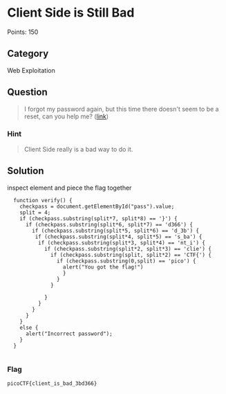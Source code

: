 # Client Side is Still Bad
Points: 150

## Category
Web Exploitation

## Question
>I forgot my password again, but this time there doesn't seem to be a reset, can you help me? ([link](http://2018shell1.picoctf.com:55790/))

### Hint
>Client Side really is a bad way to do it.

## Solution
inspect element and piece the flag together
```
  function verify() {
    checkpass = document.getElementById("pass").value;
    split = 4;
    if (checkpass.substring(split*7, split*8) == '}') {
      if (checkpass.substring(split*6, split*7) == 'd366') {
        if (checkpass.substring(split*5, split*6) == 'd_3b') {
         if (checkpass.substring(split*4, split*5) == 's_ba') {
          if (checkpass.substring(split*3, split*4) == 'nt_i') {
            if (checkpass.substring(split*2, split*3) == 'clie') {
              if (checkpass.substring(split, split*2) == 'CTF{') {
                if (checkpass.substring(0,split) == 'pico') {
                  alert("You got the flag!")
                  }
                }
              }
      
            }
          }
        }
      }
    }
    else {
      alert("Incorrect password");
    }
  }
  
 ```

### Flag
`picoCTF{client_is_bad_3bd366}`
